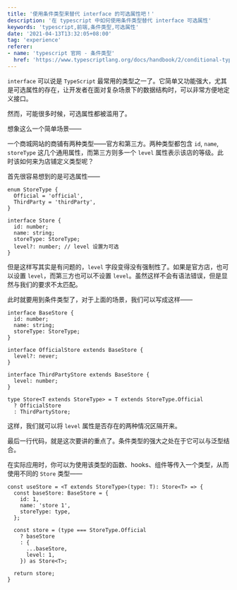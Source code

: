 ```yaml
---
title: '使用条件类型来替代 interface 的可选属性吧！'
description: '在 typescript 中如何使用条件类型替代 interface 可选属性'
keywords: 'typescript,前端,条件类型,可选属性'
date: '2021-04-13T13:32:05+08:00'
tag: 'experience'
referer:
- name: 'typescript 官网 - 条件类型'
  href: 'https://www.typescriptlang.org/docs/handbook/2/conditional-types.html'
---
```


`interface` 可以说是 `TypeScript` 最常用的类型之一了。它简单又功能强大，尤其是可选属性的存在，让开发者在面对复杂场景下的数据结构时，可以非常方便地定义接口。

然而，可能很多时候，可选属性都被滥用了。

想象这么一个简单场景——

一个商城网站的商铺有两种类型——官方和第三方。两种类型都包含 `id`, `name`, `storeType` 这几个通用属性，而第三方则多一个 `level` 属性表示该店的等级。此时该如何来为店铺定义类型呢？

首先很容易想到的是可选属性——

```tsx
enum StoreType {
  Official = 'official',
  ThirdParty = 'thirdParty',
}

interface Store {
  id: number;
  name: string;
  storeType: StoreType;
  level?: number; // level 设置为可选
}
```

但是这样写其实是有问题的，`level` 字段变得没有强制性了。如果是官方店，也可以设置 `level`，而第三方也可以不设置 `level`。虽然这样不会有语法错误，但是显然与我们的要求不太匹配。

此时就要用到条件类型了，对于上面的场景，我们可以写成这样——

```tsx
interface BaseStore {
  id: number;
  name: string;
  storeType: StoreType;
}

interface OfficialStore extends BaseStore {
  level?: never;
}

interface ThirdPartyStore extends BaseStore {
  level: number;
}

type Store<T extends StoreType> = T extends StoreType.Official
  ? OfficialStore
  : ThirdPartyStore;
```

这样，我们就可以将 `level` 属性是否存在的两种情况区隔开来。

最后一行代码，就是这次要讲的重点了。条件类型的强大之处在于它可以与泛型结合。

在实际应用时，你可以为使用该类型的函数、hooks、组件等传入一个类型，从而使用不同的 `Store` 类型——

```tsx
const useStore = <T extends StoreType>(type: T): Store<T> => {
  const baseStore: BaseStore = {
    id: 1,
    name: 'store 1',
    storeType: type,
  };

  const store = (type === StoreType.Official
    ? baseStore
    : {
      ...baseStore,
      level: 1,
    }) as Store<T>;

  return store;
}
```
